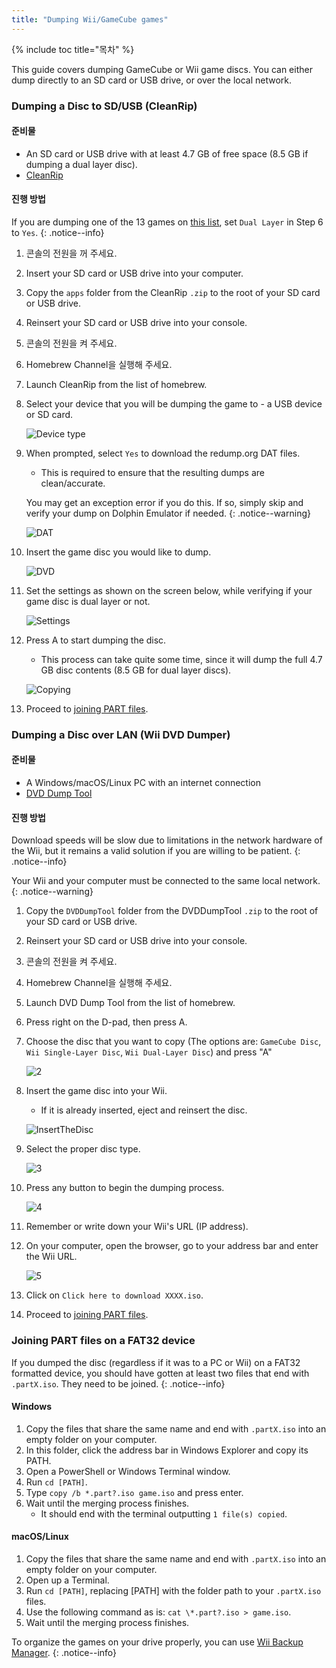 ```yaml
---
title: "Dumping Wii/GameCube games"
---
```


{% include toc title="목차" %}

This guide covers dumping GameCube or Wii game discs. You can either dump directly to an SD card or USB drive, or over the local network.

### Dumping a Disc to SD/USB (CleanRip)

#### 준비물

+ An SD card or USB drive with at least 4.7 GB of free space (8.5 GB if dumping a dual layer disc).
+ [CleanRip](https://oscwii.org/library/app/cleanrip)

#### 진행 방법

If you are dumping one of the 13 games on [this list](https://wiki.dolphin-emu.org/index.php?title=Category:Dual_Layer_Disc_games), set `Dual Layer` in Step 6 to `Yes`.
{: .notice--info}

1. 콘솔의 전원을 꺼 주세요.
1. Insert your SD card or USB drive into your computer.
1. Copy the `apps` folder from the CleanRip `.zip` to the root of your SD card or USB drive.
1. Reinsert your SD card or USB drive into your console.
1. 콘솔의 전원을 켜 주세요.
1. Homebrew Channel을 실행해 주세요.
1. Launch CleanRip from the list of homebrew.
1. Select your device that you will be dumping the game to - a USB device or SD card.

    ![Device type](/images/homebrew/CleanRip/2.png)

1. When prompted, select `Yes` to download the redump.org DAT files.
    + This is required to ensure that the resulting dumps are clean/accurate.

    You may get an exception error if you do this. If so, simply skip and verify your dump on Dolphin Emulator if needed.
    {: .notice--warning}

    ![DAT](/images/homebrew/CleanRip/3.png)

1. Insert the game disc you would like to dump.

    ![DVD](/images/homebrew/CleanRip/4.png)

1. Set the settings as shown on the screen below, while verifying if your game disc is dual layer or not.

    ![Settings](/images/homebrew/CleanRip/6.png)

1. Press A to start dumping the disc.
    + This process can take quite some time, since it will dump the full 4.7 GB disc contents (8.5 GB for dual layer discs).

    ![Copying](/images/homebrew/CleanRip/7.png)

1. Proceed to [joining PART files](dump-games#joining-part-files-on-a-fat32-device).

### Dumping a Disc over LAN (Wii DVD Dumper)

#### 준비물

+ A Windows/macOS/Linux PC with an internet connection
+ [DVD Dump Tool](/assets/files/DVDDumpTool.zip)

#### 진행 방법

Download speeds will be slow due to limitations in the network hardware of the Wii, but it remains a valid solution if you are willing to be patient.
{: .notice--info}

Your Wii and your computer must be connected to the same local network.
{: .notice--warning}

1. Copy the `DVDDumpTool` folder from the DVDDumpTool `.zip` to the root of your SD card or USB drive.
1. Reinsert your SD card or USB drive into your console.
1. 콘솔의 전원을 켜 주세요.
1. Homebrew Channel을 실행해 주세요.
1. Launch DVD Dump Tool from the list of homebrew.
1. Press right on the D-pad, then press A.
1. Choose the disc that you want to copy (The options are: `GameCube Disc`, `Wii Single-Layer Disc`, `Wii Dual-Layer Disc`) and press "A"

    ![2](/images/homebrew/DumpDiscs_LAN/2.png)
1. Insert the game disc into your Wii.
    + If it is already inserted, eject and reinsert the disc.

    ![InsertTheDisc](/images/homebrew/DumpDiscs_LAN/insertthedisc.jpg)
1. Select the proper disc type.

    ![3](/images/homebrew/DumpDiscs_LAN/3.png)
1. Press any button to begin the dumping process.

    ![4](/images/homebrew/DumpDiscs_LAN/4.png)
1. Remember or write down your Wii's URL (IP address).
1. On your computer, open the browser, go to your address bar and enter the Wii URL.

    ![5](/images/homebrew/DumpDiscs_LAN/5.png)
1. Click on `Click here to download XXXX.iso`.
1. Proceed to [joining PART files](dump-games#joining-part-files-on-a-fat32-device).

### Joining PART files on a FAT32 device

If you dumped the disc (regardless if it was to a PC or Wii) on a FAT32 formatted device, you should have gotten at least two files that end with `.partX.iso`. They need to be joined.
{: .notice--info}

#### Windows

1. Copy the files that share the same name and end with `.partX.iso` into an empty folder on your computer.
1. In this folder, click the address bar in Windows Explorer and copy its PATH.
1. Open a PowerShell or Windows Terminal window.
1. Run `cd [PATH]`.
1. Type `copy /b *.part?.iso game.iso` and press enter.
1. Wait until the merging process finishes.
    + It should end with the terminal outputting `1 file(s) copied`.

#### macOS/Linux

1. Copy the files that share the same name and end with `.partX.iso` into an empty folder on your computer.
1. Open up a Terminal.
1. Run `cd [PATH]`, replacing [PATH] with the folder path to your `.partX.iso` files.
1. Use the following command as is: `cat \*.part?.iso > game.iso`.
1. Wait until the merging process finishes.

To organize the games on your drive properly, you can use [Wii Backup Manager](wiibackupmanager).
{: .notice--info}

